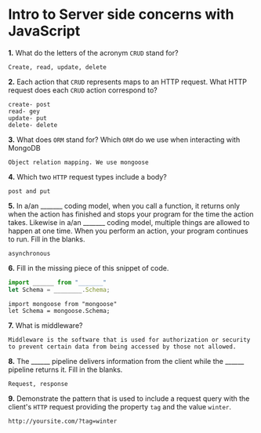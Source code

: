 # Intro to Server side concerns with JavaScript

**1.** What do the letters of the acronym `CRUD` stand for?
<!-- enter you answer in the space below -->
```
Create, read, update, delete
```
**2.** Each action that `CRUD` represents maps to an HTTP request. What HTTP request does each `CRUD` action correspond to?
<!-- enter you answer in the space below -->
```
create- post
read- gey
update- put
delete- delete
```
**3.** What does `ORM` stand for? Which `ORM` do we use when interacting with MongoDB
<!-- enter you answer in the space below -->
```
Object relation mapping. We use mongoose
```
**4.** Which two `HTTP` request types include a body?
<!-- enter you answer in the space below -->
```
post and put
```
**5.** In a/an _______ coding model, when you call a function, it returns only when the action has finished and stops your program for the time the action takes. Likewise in a/an _______ coding model, multiple things are allowed to happen at one time. When you perform an action, your program continues to run.  Fill in the blanks.
<!-- enter you answer in the space below -->
```
asynchronous
```

**6.** Fill in the missing piece of this snippet of code.
```js
import ______ from "_______"
let Schema = ________.Schema;
```
<!-- enter you answer in the space below -->
```
import mongoose from "mongoose"
let Schema = mongoose.Schema;
```
**7.** What is middleware?
<!-- enter you answer in the space below -->
```
Middleware is the software that is used for authorization or security to prevent certain data from being accessed by those not allowed.
```
**8.** The ______ pipeline delivers information from the client while the ______ pipeline returns it. Fill in the blanks. 
<!-- enter you answer in the space below -->
```
Request, response
```
**9.** 
Demonstrate the pattern that is used to include a request query with the client's `HTTP` request providing the property `tag` and the value `winter`.
<!-- enter you answer in the space below -->
```
http://yoursite.com/?tag=winter
```